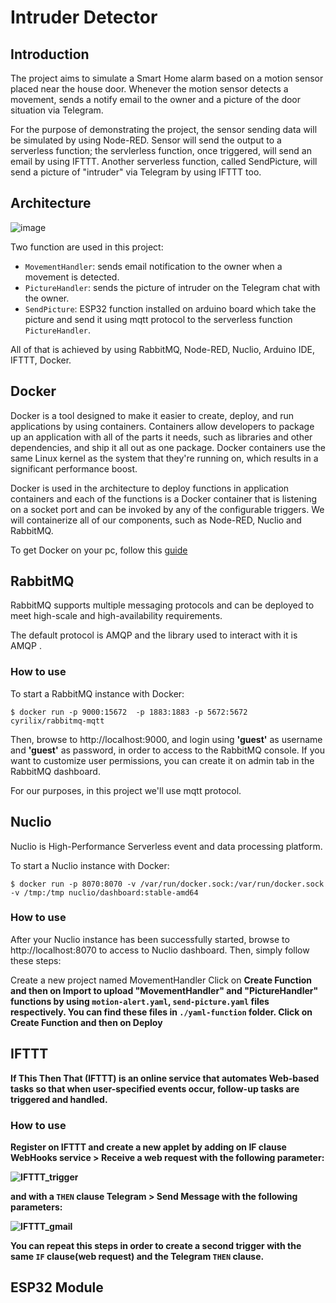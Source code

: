 # Intruder Detector

## Introduction
The project aims to simulate a Smart Home alarm based on a motion sensor placed near the house door. Whenever  the motion sensor detects a movement,  sends a notify email to  the owner and a picture of the door situation via Telegram.

For the purpose of demonstrating the project, the sensor sending data will be simulated by using Node-RED. Sensor will send the output to a serverless function; the servlerless function, once triggered, will send an email by using IFTTT. Another serverless function, called SendPicture, will send a picture of "intruder" via Telegram by using IFTTT too.

## Architecture
![image](https://user-images.githubusercontent.com/51193421/210285006-b4df8cb8-f832-4d95-8eec-7ccdcbde8e84.png)


Two function are used in this project:

<ul>
  <li><code>MovementHandler</code>: sends email notification to the owner when a movement is detected.</li>
  <li><code>PictureHandler</code>: sends the picture of intruder on the Telegram chat with the owner.</li>
  <li><code>SendPicture</code>: ESP32 function installed on arduino board which take the picture and send it using mqtt protocol to the
      serverless function <code>PictureHandler</code>.</li>
</ul>

All of that is achieved by using RabbitMQ, Node-RED, Nuclio, Arduino IDE, IFTTT, Docker.

## Docker
Docker is a tool designed to make it easier to create, deploy, and run applications by using containers. Containers allow developers to package up an application with all of the parts it needs, such as libraries and other dependencies, and ship it all out as one package.
Docker containers use the same Linux kernel as the system that they're running on, which results in a significant performance boost.

Docker is used in the architecture to deploy functions in application containers and each of the functions is a Docker container that is listening on a socket port and can be invoked by any of the configurable triggers. We will containerize all of our components, such as Node-RED, Nuclio and RabbitMQ.

To get Docker on your pc, follow this [guide](https://docs.docker.com/get-docker/)

## RabbitMQ
RabbitMQ supports multiple messaging protocols and can be deployed to meet high-scale and high-availability requirements.

The default protocol is AMQP and the library used to interact with it is AMQP .

### How to use
To start a RabbitMQ instance with Docker:
```
$ docker run -p 9000:15672  -p 1883:1883 -p 5672:5672  cyrilix/rabbitmq-mqtt 
```
Then, browse to http://localhost:9000, and login using <b>'guest'</b> as username and <b>'guest'</b> as password, in order to access to the RabbitMQ console.
If you want to customize user permissions, you can create it on admin tab in the RabbitMQ dashboard.

For our purposes, in this project we'll use mqtt protocol.

## Nuclio
Nuclio is High-Performance Serverless event and data processing platform.

To start a Nuclio instance with Docker:
```
$ docker run -p 8070:8070 -v /var/run/docker.sock:/var/run/docker.sock -v /tmp:/tmp nuclio/dashboard:stable-amd64
```

### How to use
After your Nuclio instance has been successfully started, browse to http://localhost:8070 to access to Nuclio dashboard. Then, simply follow these steps:

Create a new project named MovementHandler
Click on <b>Create Function<b> and then on <b>Import</b> to upload "MovementHandler" and "PictureHandler" functions by using <code>motion-alert.yaml</code>, <code>send-picture.yaml</code> files respectively. You can find these files in <code>./yaml-function</code> folder.
Click on <b>Create Function</b> and then on <b>Deploy</b>


## IFTTT
If This Then That (IFTTT) is an online service that automates Web-based tasks so that when user-specified events occur, follow-up tasks are triggered and handled.

### How to use
Register on IFTTT and create a new applet by adding on IF clause WebHooks service > Receive a web request with the following parameter:

![IFTTT_trigger](https://user-images.githubusercontent.com/51193421/210283487-a2d3e078-5f7d-436f-8381-6da30d00858b.png)

and with a <code>THEN</code> clause Telegram > Send Message with the following parameters:

![IFTTT_gmail](https://user-images.githubusercontent.com/51193421/210283394-81a1f3d4-493d-4e4e-ba9d-ba915f33f31d.png)

You can repeat this steps in order to create a second trigger with the same <code>IF</code> clause(web request) and the Telegram <code>THEN</code> clause.
  
## ESP32 Module

